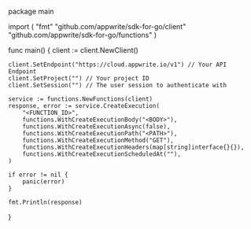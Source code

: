 package main

import (
    "fmt"
    "github.com/appwrite/sdk-for-go/client"
    "github.com/appwrite/sdk-for-go/functions"
)

func main() {
    client := client.NewClient()

    client.SetEndpoint("https://cloud.appwrite.io/v1") // Your API Endpoint
    client.SetProject("") // Your project ID
    client.SetSession("") // The user session to authenticate with

    service := functions.NewFunctions(client)
    response, error := service.CreateExecution(
        "<FUNCTION_ID>",
        functions.WithCreateExecutionBody("<BODY>"),
        functions.WithCreateExecutionAsync(false),
        functions.WithCreateExecutionPath("<PATH>"),
        functions.WithCreateExecutionMethod("GET"),
        functions.WithCreateExecutionHeaders(map[string]interface{}{}),
        functions.WithCreateExecutionScheduledAt(""),
    )

    if error != nil {
        panic(error)
    }

    fmt.Println(response)
}

